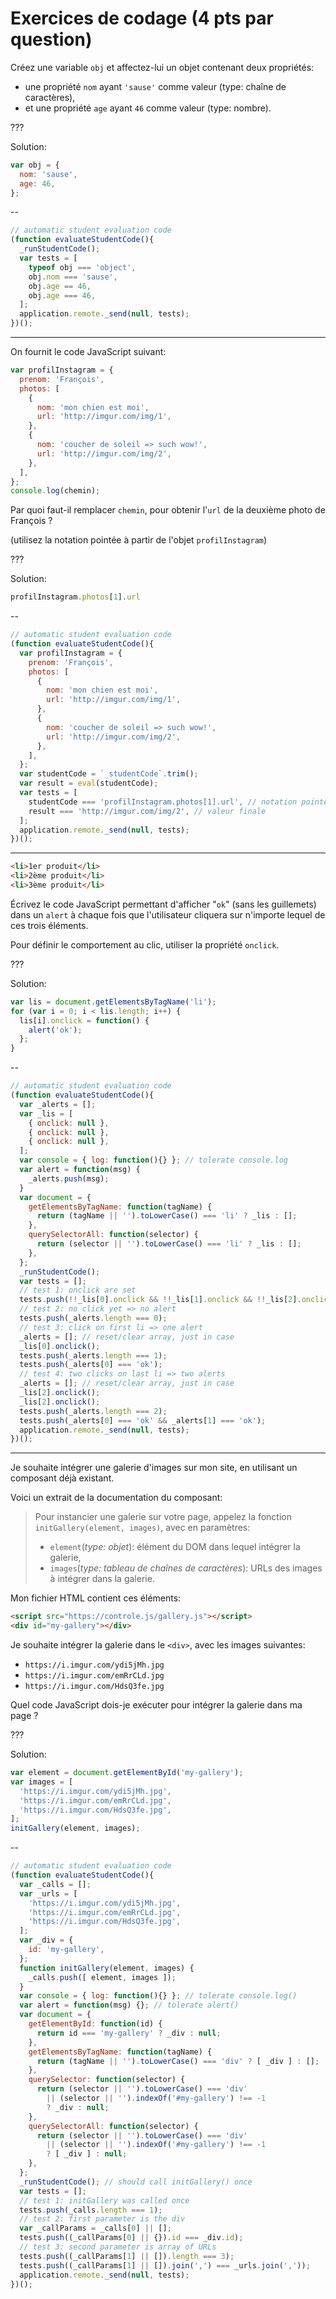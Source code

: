 # Exercices de codage (4 pts par question)

Créez une variable `obj` et affectez-lui un objet contenant deux propriétés:

 - une propriété `nom` ayant `'sause'` comme valeur (type: chaîne de caractères),
 - et une propriété `age` ayant `46` comme valeur (type: nombre).

???

Solution:

```js
var obj = {
  nom: 'sause',
  age: 46,
};
```

--

```js
// automatic student evaluation code
(function evaluateStudentCode(){
  _runStudentCode();
  var tests = [
    typeof obj === 'object',
    obj.nom === 'sause',
    obj.age == 46,
    obj.age === 46,
  ];
  application.remote._send(null, tests);
})();
```

---

On fournit le code JavaScript suivant:

```js
var profilInstagram = {
  prenom: 'François',
  photos: [
    {
      nom: 'mon chien est moi',
      url: 'http://imgur.com/img/1',
    },
    {
      nom: 'coucher de soleil => such wow!',
      url: 'http://imgur.com/img/2',
    },
  ],
};
console.log(chemin);
```

Par quoi faut-il remplacer `chemin`, pour obtenir l'`url` de la deuxième photo de François ?

(utilisez la notation pointée à partir de l'objet `profilInstagram`)

???

Solution:

```js
profilInstagram.photos[1].url
```

--

```js
// automatic student evaluation code
(function evaluateStudentCode(){
  var profilInstagram = {
    prenom: 'François',
    photos: [
      {
        nom: 'mon chien est moi',
        url: 'http://imgur.com/img/1',
      },
      {
        nom: 'coucher de soleil => such wow!',
        url: 'http://imgur.com/img/2',
      },
    ],
  };
  var studentCode = `_studentCode`.trim();
  var result = eval(studentCode);
  var tests = [
    studentCode === 'profilInstagram.photos[1].url', // notation pointée
    result === 'http://imgur.com/img/2', // valeur finale
  ];
  application.remote._send(null, tests);
})();
```

---

```html
<li>1er produit</li>
<li>2ème produit</li>
<li>3ème produit</li>
```

Écrivez le code JavaScript permettant d'afficher "`ok`" (sans les guillemets) dans un `alert` à chaque fois que l'utilisateur cliquera sur n'importe lequel de ces trois éléments.

Pour définir le comportement au clic, utiliser la propriété `onclick`.

???

Solution:

```js
var lis = document.getElementsByTagName('li');
for (var i = 0; i < lis.length; i++) {
  lis[i].onclick = function() {
    alert('ok');
  };
}
```

--

```js
// automatic student evaluation code
(function evaluateStudentCode(){
  var _alerts = [];
  var _lis = [
    { onclick: null },
    { onclick: null },
    { onclick: null },
  ];
  var console = { log: function(){} }; // tolerate console.log
  var alert = function(msg) {
    _alerts.push(msg);
  }
  var document = {
    getElementsByTagName: function(tagName) {
      return (tagName || '').toLowerCase() === 'li' ? _lis : [];
    },
    querySelectorAll: function(selector) {
      return (selector || '').toLowerCase() === 'li' ? _lis : [];
    },
  };
  _runStudentCode();
  var tests = [];
  // test 1: onclick are set
  tests.push(!!_lis[0].onclick && !!_lis[1].onclick && !!_lis[2].onclick);
  // test 2: no click yet => no alert
  tests.push(_alerts.length === 0);
  // test 3: click on first li => one alert
  _alerts = []; // reset/clear array, just in case
  _lis[0].onclick();
  tests.push(_alerts.length === 1);
  tests.push(_alerts[0] === 'ok');
  // test 4: two clicks on last li => two alerts
  _alerts = []; // reset/clear array, just in case
  _lis[2].onclick();
  _lis[2].onclick();
  tests.push(_alerts.length === 2);
  tests.push(_alerts[0] === 'ok' && _alerts[1] === 'ok');
  application.remote._send(null, tests);
})();
```

---

Je souhaite intégrer une galerie d'images sur mon site, en utilisant un composant déjà existant.

Voici un extrait de la documentation du composant:

> Pour instancier une galerie sur votre page, appelez la fonction `initGallery(element, images)`, avec en paramètres:
> 
> - `element`(*type: objet*): élément du DOM dans lequel intégrer la galerie,
> - `images`(*type: tableau de chaînes de caractères*): URLs des images à intégrer dans la galerie.

Mon fichier HTML contient ces éléments:

```html
<script src="https://controle.js/gallery.js"></script>
<div id="my-gallery"></div>
```

Je souhaite intégrer la galerie dans le `<div>`, avec les images suivantes:

 - `https://i.imgur.com/ydi5jMh.jpg`
 - `https://i.imgur.com/emRrCLd.jpg`
 - `https://i.imgur.com/HdsQ3fe.jpg`

Quel code JavaScript dois-je exécuter pour intégrer la galerie dans ma page ?

???

Solution:

```js
var element = document.getElementById('my-gallery');
var images = [
  'https://i.imgur.com/ydi5jMh.jpg',
  'https://i.imgur.com/emRrCLd.jpg',
  'https://i.imgur.com/HdsQ3fe.jpg', 
];
initGallery(element, images);
```

--

```js
// automatic student evaluation code
(function evaluateStudentCode(){
  var _calls = [];
  var _urls = [
    'https://i.imgur.com/ydi5jMh.jpg',
    'https://i.imgur.com/emRrCLd.jpg',
    'https://i.imgur.com/HdsQ3fe.jpg', 
  ];
  var _div = {
    id: 'my-gallery',
  };
  function initGallery(element, images) {
    _calls.push([ element, images ]);
  }
  var console = { log: function(){} }; // tolerate console.log()
  var alert = function(msg) {}; // tolerate alert()
  var document = {
    getElementById: function(id) {
      return id === 'my-gallery' ? _div : null;
    },
    getElementsByTagName: function(tagName) {
      return (tagName || '').toLowerCase() === 'div' ? [ _div ] : [];
    },
    querySelector: function(selector) {
      return (selector || '').toLowerCase() === 'div'
        || (selector || '').indexOf('#my-gallery') !== -1
        ? _div : null;
    },
    querySelectorAll: function(selector) {
      return (selector || '').toLowerCase() === 'div'
        || (selector || '').indexOf('#my-gallery') !== -1
        ? [ _div ] : null;
    },
  };
  _runStudentCode(); // should call initGallery() once
  var tests = [];
  // test 1: initGallery was called once
  tests.push(_calls.length === 1);
  // test 2: first parameter is the div
  var _callParams = _calls[0] || [];
  tests.push((_callParams[0] || {}).id === _div.id);
  // test 3: second parameter is array of URLs
  tests.push((_callParams[1] || []).length === 3);
  tests.push((_callParams[1] || []).join(',') === _urls.join(','));
  application.remote._send(null, tests);
})();
```

<!-- TODO: POO -->
